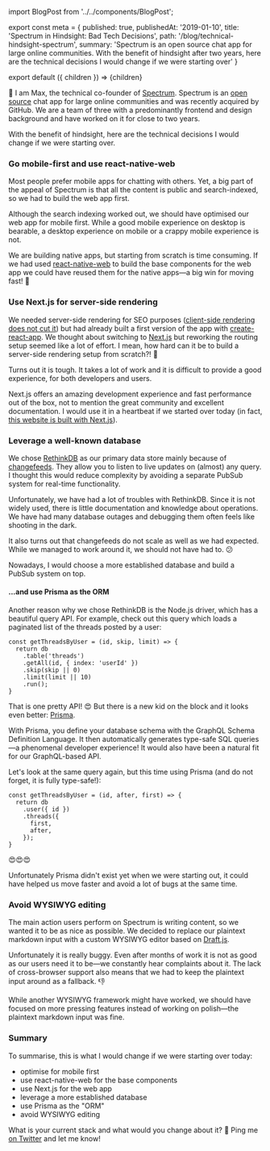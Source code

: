 import BlogPost from '../../components/BlogPost';

export const meta = {
  published: true,
  publishedAt: '2019-01-10',
  title: 'Spectrum in Hindsight: Bad Tech Decisions',
  path: '/blog/technical-hindsight-spectrum',
  summary: 'Spectrum is an open source chat app for large online communities. With the benefit of hindsight after two years, here are the technical decisions I would change if we were starting over'
}

export default ({ children }) => <BlogPost meta={meta}>{children}</BlogPost>

👋 I am Max, the technical co-founder of [Spectrum](https://spectrum.chat). Spectrum is an [open source](https://github.com/withspectrum/spectrum) chat app for large online communities and was recently acquired by GitHub. We are a team of three with a predominantly frontend and design background and have worked on it for close to two years.

With the benefit of hindsight, here are the technical decisions I would change if we were starting over.

### Go mobile-first and use react-native-web

Most people prefer mobile apps for chatting with others. Yet, a big part of the appeal of Spectrum is that all the content is public and search-indexed, so we had to build the web app first.

Although the search indexing worked out, we should have optimised our web app for mobile first. While a good mobile experience on desktop is bearable, a desktop experience on mobile or a crappy mobile experience is not.

We are building native apps, but starting from scratch is time consuming. If we had used [react-native-web](https://github.com/necolas/react-native-web) to build the base components for the web app we could have reused them for the native apps—a big win for moving fast! 💯

### Use Next.js for server-side rendering

We needed server-side rendering for SEO purposes ([client-side rendering does not cut it](https://twitter.com/mxstbr/status/985188986414161921)) but had already built a first version of the app with [create-react-app](https://github.com/facebook/create-react-app). We thought about switching to [Next.js](https://nextjs.org) but reworking the routing setup seemed like a lot of effort. I mean, how hard can it be to build a server-side rendering setup from scratch?! 🤔

Turns out it is tough. It takes a lot of work and it is difficult to provide a good experience, for both developers and users. 

Next.js offers an amazing development experience and fast performance out of the box, not to mention the great community and excellent documentation. I would use it in a heartbeat if we started over today (in fact, [this website is built with Next.js](https://github.com/mxstbr/mxstbr.com)).

### Leverage a well-known database

We chose [RethinkDB](https://www.rethinkdb.com) as our primary data store mainly because of [changefeeds](https://rethinkdb.com/docs/changefeeds/javascript/). They allow you to listen to live updates on (almost) any query. I thought this would reduce complexity by avoiding a separate PubSub system for real-time functionality.

Unfortunately, we have had a lot of troubles with RethinkDB. Since it is not widely used, there is little documentation and knowledge about operations. We have had many database outages and debugging them often feels like shooting in the dark.

It also turns out that changefeeds do not scale as well as we had expected. While we managed to work around it, we should not have had to. 😕

Nowadays, I would choose a more established database and build a PubSub system on top.

#### ...and use Prisma as the ORM

Another reason why we chose RethinkDB is the Node.js driver, which has a beautiful query API. For example, check out this query which loads a paginated list of the threads posted by a user:

```JS
const getThreadsByUser = (id, skip, limit) => {
  return db
    .table('threads')
    .getAll(id, { index: 'userId' })
    .skip(skip || 0)
    .limit(limit || 10)
    .run();
}
```

That is one pretty API! 😍 But there is a new kid on the block and it looks even better: [Prisma](https://prisma.io).

With Prisma, you define your database schema with the GraphQL Schema Definition Language. It then automatically generates type-safe SQL queries—a phenomenal developer experience! It would also have been a natural fit for our GraphQL-based API.

Let's look at the same query again, but this time using Prisma (and do not forget, it is fully type-safe!):

```JS
const getThreadsByUser = (id, after, first) => {
  return db
    .user({ id })
    .threads({ 
      first,
      after,
    });
}
```

😍😍😍

Unfortunately Prisma didn't exist yet when we were starting out, it could have helped us move faster and avoid a lot of bugs at the same time.

### Avoid WYSIWYG editing

The main action users perform on Spectrum is writing content, so we wanted it to be as nice as possible. We decided to replace our plaintext markdown input with a custom WYSIWYG editor based on [Draft.js](https://draft-js.org).

Unfortunately it is really buggy. Even after months of work it is not as good as our users need it to be—we constantly hear complaints about it. The lack of cross-browser support also means that we had to keep the plaintext input around as a fallback. 👎

While another WYSIWYG framework might have worked, we should have focused on more pressing features instead of working on polish—the plaintext markdown input was fine.

### Summary

To summarise, this is what I would change if we were starting over today:

- optimise for mobile first
- use react-native-web for the base components
- use Next.js for the web app
- leverage a more established database
- use Prisma as the "ORM"
- avoid WYSIWYG editing

What is your current stack and what would you change about it? 🧐 Ping me [on Twitter](https://twitter.com/mxstbr) and let me know!
